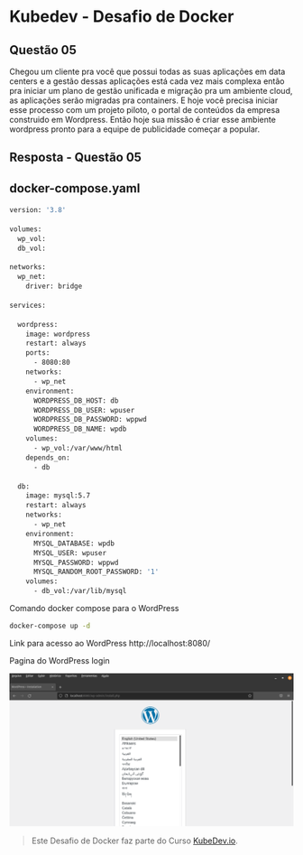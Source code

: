 # Kubedev - Desafio de Docker

## Questão 05

Chegou um cliente pra você que possui todas as suas aplicações em data centers e a gestão dessas aplicações está cada vez mais complexa então pra iniciar um plano de gestão unificada e migração pra um ambiente cloud, as aplicações serão migradas pra containers. E hoje você precisa iniciar esse processo com um projeto piloto, o portal de conteúdos da empresa construido em Wordpress. Então hoje sua missão é criar esse ambiente wordpress pronto para a equipe de publicidade começar a popular.

## Resposta - Questão 05

## docker-compose.yaml

```bash
version: '3.8'

volumes:
  wp_vol:
  db_vol:

networks:
  wp_net:
    driver: bridge

services:

  wordpress:
    image: wordpress
    restart: always
    ports:
      - 8080:80
    networks:
      - wp_net
    environment:
      WORDPRESS_DB_HOST: db
      WORDPRESS_DB_USER: wpuser
      WORDPRESS_DB_PASSWORD: wppwd
      WORDPRESS_DB_NAME: wpdb
    volumes:
      - wp_vol:/var/www/html
    depends_on:
      - db

  db:
    image: mysql:5.7
    restart: always
    networks:
      - wp_net
    environment:
      MYSQL_DATABASE: wpdb
      MYSQL_USER: wpuser
      MYSQL_PASSWORD: wppwd
      MYSQL_RANDOM_ROOT_PASSWORD: '1'
    volumes:
      - db_vol:/var/lib/mysql
```

Comando docker compose para o WordPress

```bash
docker-compose up -d
```

Link para acesso ao WordPress http://localhost:8080/

Pagina do WordPress login

![wordpress01](https://github.com/edemirtoldo/kubedev-desafio-docker/blob/main/img/wordpress01.png)


>Este Desafio de Docker faz parte do Curso [KubeDev.io](https://kubedev.io/).